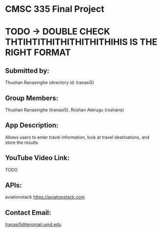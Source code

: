 # CMSC 335 Final Project

# TODO -> DOUBLE CHECK THTIHTITHITHITHITHITHIHIS IS THE RIGHT FORMAT

## Submitted by:
Thushan Ranasinghe (directory id: tranasi5)

## Group Members:
Thushan Ranasinghe (tranasi5), Roshan Aterugu (roshana)

## App Description:
Allows users to enter travel information, look at travel destinations, and store the results

## YouTube Video Link: 
TODO

## APIs:
aviationstack
https://aviationstack.com

## Contact Email:
tranasi5@terpmail.umd.edu
